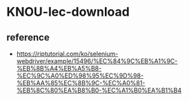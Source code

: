 # KNOU-lec-download

## reference
- https://riptutorial.com/ko/selenium-webdriver/example/15496/%EC%84%9C%EB%A1%9C-%EB%8B%A4%EB%A5%B8-%EC%9C%A0%ED%98%95%EC%9D%98-%EB%AA%85%EC%8B%9C-%EC%A0%81-%EB%8C%80%EA%B8%B0-%EC%A1%B0%EA%B1%B4